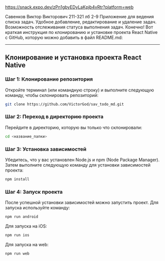 https://snack.expo.dev/zPn1gbyEDyLaKpjb4vRtr?platform=web

Савенков Виктор Викторович 211-321 лб 2-9
Приложение для ведения списка задач. Удобное добавление, редактирование и удаление задач. Возможность отслеживания статуса выполнения задач.
Конечно! Вот краткая инструкция по клонированию и установке проекта React Native с GitHub, которую можно добавить в файл README.md:

---

## Клонирование и установка проекта React Native

### Шаг 1: Клонирование репозитория

Откройте терминал (или командную строку) и выполните следующую команду, чтобы склонировать репозиторий:

```bash
git clone https://github.com/VictorGod/sav_todo_md.git
``` 
### Шаг 2: Переход в директорию проекта

Перейдите в директорию, которую вы только что склонировали:

```bash
cd <название_папки>
```

### Шаг 3: Установка зависимостей

Убедитесь, что у вас установлен Node.js и npm (Node Package Manager). Затем выполните следующую команду для установки зависимостей проекта:

```bash
npm install
```

### Шаг 4: Запуск проекта

После успешной установки зависимостей можно запустить проект. Для запуска используйте команду:

```bash
npm run android
```

Для запуска на iOS:

```bash
npm run ios
```
Для запуска на web:

```bash
npm run web
```
